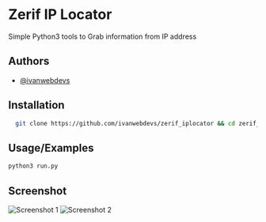 
# Zerif IP Locator

Simple Python3 tools to Grab information from IP address


## Authors

- [@ivanwebdevs](https://www.github.com/octokatherine)


## Installation



```bash
  git clone https://github.com/ivanwebdevs/zerif_iplocator && cd zerif_iplocator && pip3 install -r requirements.txt
```
    
## Usage/Examples

```bash
python3 run.py
```


## Screenshot
![Screenshot 1](https://raw.githubusercontent.com/ivanwebdevs/zerif_iplocator/main/screenshot/screenshot1.png)
![Screenshot 2](https://raw.githubusercontent.com/ivanwebdevs/zerif_iplocator/main/screenshot/screenshot2.png)
